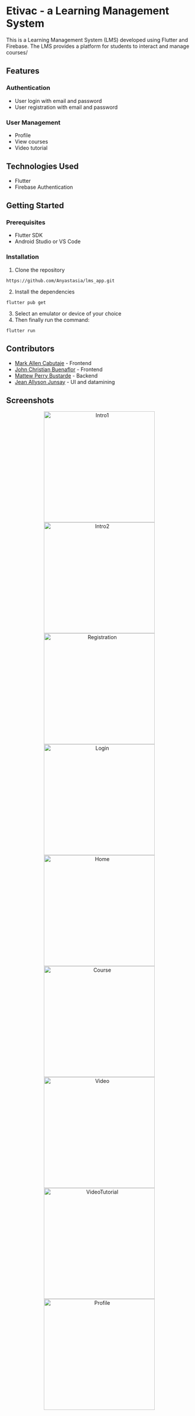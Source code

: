 # Etivac - a Learning Management System

This is a Learning Management System (LMS) developed using Flutter and Firebase. The LMS provides a platform for students to interact and manage courses/

## Features
### Authentication
- User login with email and password
- User registration with email and password

### User Management
- Profile
- View courses
- Video tutorial

## Technologies Used
- Flutter
- Firebase Authentication

## Getting Started
### Prerequisites
- Flutter SDK
- Android Studio or VS Code

### Installation
1. Clone the repository
```
https://github.com/Anyastasia/lms_app.git
```
2. Install the dependencies
```
flutter pub get
```
3. Select an emulator or device of your choice
4. Then finally run the command:
```
flutter run
```
## Contributors
- <a href="https://github.com/MakuAren">Mark Allen Cabutaje</a>  - Frontend <br>
- <a href="https://github.com/Anyastasia">John Christian Buenaflor</a> - Frontend
- <a href="https://github.com/npbstrd">Mattew Perry Bustarde</a> - Backend
- <a href="https://github.com/J-Allyson30">Jean Allyson Junsay</a> - UI and datamining

## Screenshots
<p align="center">
<img src="https://raw.githubusercontent.com/Anyastasia/lms_app/master/screenshots/Intro-1.png" width=300 alt="Intro1">
<img src="https://raw.githubusercontent.com/Anyastasia/lms_app/master/screenshots/Intro-2.png" width=300 alt="Intro2">
<img src="https://raw.githubusercontent.com/Anyastasia/lms_app/master/screenshots/Registration.png" width=300 alt="Registration">
<img src="https://raw.githubusercontent.com/Anyastasia/lms_app/master/screenshots/Login.png" width=300 alt="Login">
<img src="https://raw.githubusercontent.com/Anyastasia/lms_app/master/screenshots/Home.png" width=300 alt="Home">
<img src="https://raw.githubusercontent.com/Anyastasia/lms_app/master/screenshots/Course.png" width=300 alt="Course">
<img src="https://raw.githubusercontent.com/Anyastasia/lms_app/master/screenshots/Video.png" width=300 alt="Video">
<img src="https://raw.githubusercontent.com/Anyastasia/lms_app/master/screenshots/VideoTutoral.png" width=300 alt="VideoTutorial">
<img src="https://raw.githubusercontent.com/Anyastasia/lms_app/master/screenshots/Profile.png" width=300 alt="Profile">
</p>

